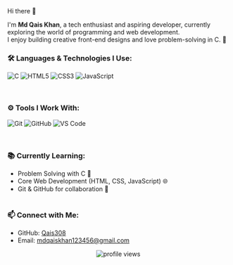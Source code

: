 
<div style="border 2px solid gray>
<h1 align="center">Hi there 👋</h1>

I'm <strong>Md Qais Khan</strong>, a tech enthusiast and aspiring developer, currently exploring the world of programming and web development.  
I enjoy building creative front-end designs and love problem-solving in C. 🌱
<br>


### 🛠 Languages & Technologies I Use:
<p>
  <img src="https://img.icons8.com/color/48/000000/c-programming.png" title="C" />
  <img src="https://img.icons8.com/color/48/000000/html-5.png" title="HTML5" />
  <img src="https://img.icons8.com/color/48/000000/css3.png" title="CSS3" />
  <img src="https://img.icons8.com/color/48/000000/javascript.png" title="JavaScript" />
</p> <br>


### ⚙ Tools I Work With:
<p>
  <img src="https://img.icons8.com/color/48/000000/git.png" title="Git" />
  <img src="https://img.icons8.com/ios/48/000000/github.png" title="GitHub" />
  <img src="https://img.icons8.com/color/48/000000/visual-studio-code-2019.png" title="VS Code" />
</p> <br>



### 📚 Currently Learning:
- Problem Solving with C 🧠  
- Core Web Development (HTML, CSS, JavaScript) 🌐  
- Git & GitHub for collaboration 🔐 <br><br>



### 📫 Connect with Me:
- GitHub: [Qais308](https://github.com/Qais308)
- Email:  mdqaiskhan123456@gmail.com
  

<p align="center">
  <img src="https://komarev.com/ghpvc/?username=Qais308&label=Profile%20views&color=0e75b6&style=flat" alt="profile views" />
</p>

</div>
